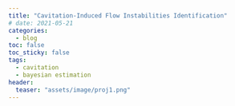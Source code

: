 ```yaml
---
title: "Cavitation-Induced Flow Instabilities Identification" 
# date: 2021-05-21
categories:
  - blog
toc: false
toc_sticky: false
tags:
  - cavitation
  - bayesian estimation
header:
  teaser: "assets/image/proj1.png"
---
```



